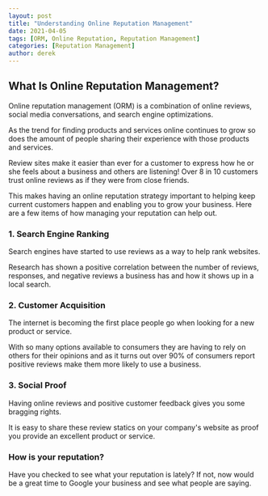 ```yaml
---
layout: post
title: "Understanding Online Reputation Management"
date: 2021-04-05
tags: [ORM, Online Reputation, Reputation Management]
categories: [Reputation Management]
author: derek
---
```


## What Is Online Reputation Management?

Online reputation management (ORM) is a combination of online reviews, social media conversations, and search engine optimizations.

As the trend for finding products and services online continues to grow so does the amount
of people sharing their experience with those products and services.

Review sites make it easier than ever for a customer to express how he or she feels about a business and others are listening!  Over 8 in 10 customers trust online reviews as if they were from close friends.

This makes having an online reputation strategy important to helping keep current customers happen and enabling you to grow your business.  Here are a few items of how managing your reputation can help out.

### 1. Search Engine Ranking

Search engines have started to use reviews as a way to help rank websites.

Research has shown a positive correlation between the number of reviews, responses, and negative reviews a business has and how it shows up in a local search.

### 2. Customer Acquisition

The internet is becoming the first place people go when looking for a new product or service.

With so many options available to consumers they are having to rely on others for their opinions and as it turns out over 90% of consumers report positive reviews make them more likely to use a business.

### 3. Social Proof

Having online reviews and positive customer feedback gives you some bragging rights.

It is easy to share these review statics on your company's website as proof you provide an excellent product or service.

### How is your reputation?

Have you checked to see what your reputation is lately?  If not, now would be a great time to Google your business and see what people are saying.
